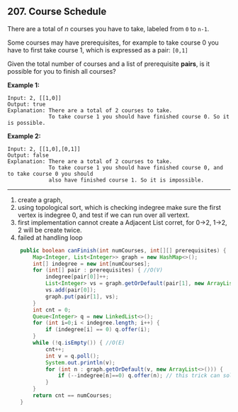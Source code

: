 ## 207. Course Schedule

There are a total of *n* courses you have to take, labeled from `0` to `n-1`.

Some courses may have prerequisites, for example to take course 0 you have to first take course 1, which is expressed as a pair: `[0,1]`

Given the total number of courses and a list of prerequisite **pairs**, is it possible for you to finish all courses?

**Example 1:**

```
Input: 2, [[1,0]] 
Output: true
Explanation: There are a total of 2 courses to take. 
             To take course 1 you should have finished course 0. So it is possible.
```

**Example 2:**

```
Input: 2, [[1,0],[0,1]]
Output: false
Explanation: There are a total of 2 courses to take. 
             To take course 1 you should have finished course 0, and to take course 0 you should
             also have finished course 1. So it is impossible.
```

----

1. create a graph,
2. using topological sort, which is checking indegree make sure the first vertex is indegree 0, and test if we can run over all vertext.
3. first implementation cannot create a Adjacent List corret, for 0->2, 1->2, 2 will be create twice.
4. failed at handling loop

```java
    public boolean canFinish(int numCourses, int[][] prerequisites) {
        Map<Integer, List<Integer>> graph = new HashMap<>();
        int[] indegree = new int[numCourses];
        for (int[] pair : prerequisites) { //O(V)
            indegree[pair[0]]++;
            List<Integer> vs = graph.getOrDefault(pair[1], new ArrayList<>());
            vs.add(pair[0]);
            graph.put(pair[1], vs);
        }
        int cnt = 0;
        Queue<Integer> q = new LinkedList<>();
        for (int i=0;i < indegree.length; i++) {
            if (indegree[i] == 0) q.offer(i);
        }
        while (!q.isEmpty()) { //O(E)
            cnt++;
            int v = q.poll();
            System.out.println(v);
            for (int n : graph.getOrDefault(v, new ArrayList<>())) {
                if (--indegree[n]==0) q.offer(n); // this trick can solve loop and double direct, for case like 1->2, 3->2. 2 will count twice.
            }
        }
        return cnt == numCourses;
    }
```

